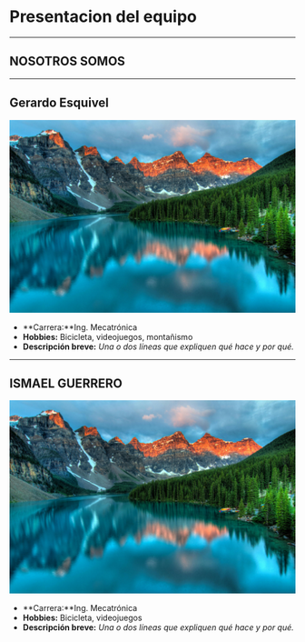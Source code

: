 # Presentacion del equipo
---
## NOSOTROS SOMOS
---
## Gerardo Esquivel 
![imagen](recursos/imgs/pexels-souvenirpixels-417074.jpg)
- **Carrera:**Ing. Mecatrónica
- **Hobbies:** Bicicleta, videojuegos, montañismo
- **Descripción breve:** _Una o dos líneas que expliquen qué hace y por qué._
---
## ISMAEL GUERRERO
![imagen](recursos/imgs/pexels-souvenirpixels-417074.jpg)
- **Carrera:**Ing. Mecatrónica
- **Hobbies:** Bicicleta, videojuegos
- **Descripción breve:** _Una o dos líneas que expliquen qué hace y por qué._
